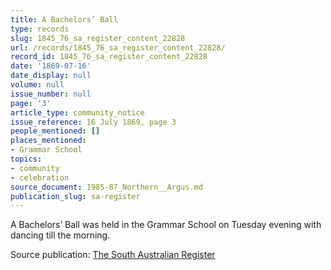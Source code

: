 ```yaml
---
title: A Bachelors’ Ball
type: records
slug: 1845_76_sa_register_content_22828
url: /records/1845_76_sa_register_content_22828/
record_id: 1845_76_sa_register_content_22828
date: '1869-07-16'
date_display: null
volume: null
issue_number: null
page: '3'
article_type: community_notice
issue_reference: 16 July 1869, page 3
people_mentioned: []
places_mentioned:
- Grammar School
topics:
- community
- celebration
source_document: 1985-87_Northern__Argus.md
publication_slug: sa-register
---
```


A Bachelors’ Ball was held in the Grammar School on Tuesday evening with dancing till the morning.

Source publication: [The South Australian Register](/publications/sa-register/)
